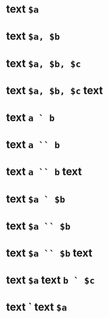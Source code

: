 # text `$a`

# text `$a, $b`

# text `$a, $b, $c`

# text `$a, $b, $c` text

# text ``a ` b``

# text ```a `` b```

# text ```a `` b``` text

# text ``$a ` $b``

# text ```$a `` $b```

# text ```$a `` $b``` text

# text `$a` text ``b ` $c``

# text \` text `$a`
